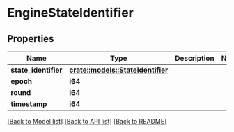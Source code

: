 # EngineStateIdentifier

## Properties

Name | Type | Description | Notes
------------ | ------------- | ------------- | -------------
**state_identifier** | [**crate::models::StateIdentifier**](StateIdentifier.md) |  | 
**epoch** | **i64** |  | 
**round** | **i64** |  | 
**timestamp** | **i64** |  | 

[[Back to Model list]](../README.md#documentation-for-models) [[Back to API list]](../README.md#documentation-for-api-endpoints) [[Back to README]](../README.md)


